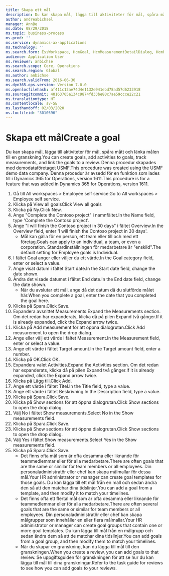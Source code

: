 ```yaml
---
title: Skapa ett mål
description: Du kan skapa mål, lägga till aktiviteter för mål, spåra mått och länka målen till en granskning.
author: andreabichsel
manager: AnnBe
ms.date: 08/29/2018
ms.topic: business-process
ms.prod: ''
ms.service: dynamics-ax-applications
ms.technology: ''
ms.search.form: EssWorkspace, HcmGoal, HcmMeasurementDetailDialog, HcmPerfJournalAdd, HcmGoalChangeSettings
audience: Application User
ms.reviewer: anbichse
ms.search.scope: Core, Operations
ms.search.region: Global
ms.author: anbichse
ms.search.validFrom: 2016-06-30
ms.dyn365.ops.version: Version 7.0.0
ms.openlocfilehash: af411c13ae74d4e1132e941ebd78ad57d6233918
ms.sourcegitcommit: 40163705a134c9874fd33be80c7ae59ccce22c21
ms.translationtype: HT
ms.contentlocale: sv-SE
ms.lasthandoff: 02/03/2020
ms.locfileid: "3010596"
---
```

# <a name="create-a-goal"></a><span data-ttu-id="b262e-103">Skapa ett mål</span><span class="sxs-lookup"><span data-stu-id="b262e-103">Create a goal</span></span>

<span data-ttu-id="b262e-104">Du kan skapa mål, lägga till aktiviteter för mål, spåra mått och länka målen till en granskning.</span><span class="sxs-lookup"><span data-stu-id="b262e-104">You can create goals, add activities to goals, track measurements, and link the goals to a review.</span></span> <span data-ttu-id="b262e-105">Denna procedur skapades med demodataföretaget USMF.</span><span class="sxs-lookup"><span data-stu-id="b262e-105">This procedure was created using the USMF demo data company.</span></span> <span data-ttu-id="b262e-106">Denna procedur är avsedd för en funktion som lades till i Dynamics 365 for Operations, version 1611.</span><span class="sxs-lookup"><span data-stu-id="b262e-106">This procedure is for a feature that was added in Dynamics 365 for Operations, version 1611.</span></span>

1. <span data-ttu-id="b262e-107">Gå till All workspaces > Employee self service.</span><span class="sxs-lookup"><span data-stu-id="b262e-107">Go to All workspaces > Employee self service.</span></span>
2. <span data-ttu-id="b262e-108">Klicka på View all goals</span><span class="sxs-lookup"><span data-stu-id="b262e-108">Click View all goals</span></span>
3. <span data-ttu-id="b262e-109">Klicka på Ny.</span><span class="sxs-lookup"><span data-stu-id="b262e-109">Click New.</span></span>
4. <span data-ttu-id="b262e-110">Ange "Complete the Contoso project" i namnfältet.</span><span class="sxs-lookup"><span data-stu-id="b262e-110">In the Name field, type 'Complete the Contoso project'.</span></span>
5. <span data-ttu-id="b262e-111">Ange "I will finish the Contoso project in 30 days" i fältet Overview.</span><span class="sxs-lookup"><span data-stu-id="b262e-111">In the Overview field, enter 'I will finish the Contoso project in 30 days'.</span></span>
    * <span data-ttu-id="b262e-112">Mål kan gälla för en person, ett team eller till och med ett företag.</span><span class="sxs-lookup"><span data-stu-id="b262e-112">Goals can apply to an individual, a team, or even a corporation.</span></span> <span data-ttu-id="b262e-113">Standardinställningen för medarbetare är "enskild".</span><span class="sxs-lookup"><span data-stu-id="b262e-113">The default setting for Employee goals is Individual.</span></span>  
6. <span data-ttu-id="b262e-114">I fältet Goal anger eller väljer du ett värde.</span><span class="sxs-lookup"><span data-stu-id="b262e-114">In the Goal category field, enter or select a value.</span></span>
7. <span data-ttu-id="b262e-115">Ange visat datum i fältet Start date.</span><span class="sxs-lookup"><span data-stu-id="b262e-115">In the Start date field, change the date shown.</span></span>
8. <span data-ttu-id="b262e-116">Ändra det visade datumet i fältet End date.</span><span class="sxs-lookup"><span data-stu-id="b262e-116">In the End date field, change the date shown.</span></span>
    * <span data-ttu-id="b262e-117">När du avslutar ett mål, ange då det datum då du slutförde målet här.</span><span class="sxs-lookup"><span data-stu-id="b262e-117">When you complete a goal, enter the date that you completed the goal here.</span></span>  
9. <span data-ttu-id="b262e-118">Klicka på Spara.</span><span class="sxs-lookup"><span data-stu-id="b262e-118">Click Save.</span></span>
10. <span data-ttu-id="b262e-119">Expandera avsnittet Measurements.</span><span class="sxs-lookup"><span data-stu-id="b262e-119">Expand the Measurements section.</span></span> <span data-ttu-id="b262e-120">Om det redan har expanderats, klicka då på pilen Expand två gånger.</span><span class="sxs-lookup"><span data-stu-id="b262e-120">If it is already expanded, click the Expand arrow twice.</span></span>
11. <span data-ttu-id="b262e-121">Klicka på Add measurement för att öppna dialogrutan.</span><span class="sxs-lookup"><span data-stu-id="b262e-121">Click Add measurement to open the drop dialog.</span></span>
12. <span data-ttu-id="b262e-122">Ange eller välj ett värde i fältet Measurement.</span><span class="sxs-lookup"><span data-stu-id="b262e-122">In the Measurement field, enter or select a value.</span></span>
13. <span data-ttu-id="b262e-123">Ange ett värde i fältet Target amount.</span><span class="sxs-lookup"><span data-stu-id="b262e-123">In the Target amount field, enter a number.</span></span>
14. <span data-ttu-id="b262e-124">Klicka på OK.</span><span class="sxs-lookup"><span data-stu-id="b262e-124">Click OK.</span></span>
15. <span data-ttu-id="b262e-125">Expandera valet Activities.</span><span class="sxs-lookup"><span data-stu-id="b262e-125">Expand the Activities section.</span></span> <span data-ttu-id="b262e-126">Om det redan har expanderats, klicka då på pilen Expand två gånger.</span><span class="sxs-lookup"><span data-stu-id="b262e-126">If it is already expanded, click the Expand arrow twice.</span></span>
16. <span data-ttu-id="b262e-127">Klicka på Lägg till.</span><span class="sxs-lookup"><span data-stu-id="b262e-127">Click Add.</span></span>
17. <span data-ttu-id="b262e-128">Ange ett värde i fältet Titel.</span><span class="sxs-lookup"><span data-stu-id="b262e-128">In the Title field, type a value.</span></span>
18. <span data-ttu-id="b262e-129">Ange ett värde i fältet Beskrivning.</span><span class="sxs-lookup"><span data-stu-id="b262e-129">In the Description field, type a value.</span></span>
19. <span data-ttu-id="b262e-130">Klicka på Spara.</span><span class="sxs-lookup"><span data-stu-id="b262e-130">Click Save.</span></span>
20. <span data-ttu-id="b262e-131">Klicka på Show sections för att öppna dialogrutan.</span><span class="sxs-lookup"><span data-stu-id="b262e-131">Click Show sections to open the drop dialog.</span></span>
21. <span data-ttu-id="b262e-132">Välj No i fältet Show measurements.</span><span class="sxs-lookup"><span data-stu-id="b262e-132">Select No in the Show measurements field.</span></span>
22. <span data-ttu-id="b262e-133">Klicka på Spara.</span><span class="sxs-lookup"><span data-stu-id="b262e-133">Click Save.</span></span>
23. <span data-ttu-id="b262e-134">Klicka på Show sections för att öppna dialogrutan.</span><span class="sxs-lookup"><span data-stu-id="b262e-134">Click Show sections to open the drop dialog.</span></span>
24. <span data-ttu-id="b262e-135">Välj Yes i fältet Show measurements.</span><span class="sxs-lookup"><span data-stu-id="b262e-135">Select Yes in the Show measurements field.</span></span>
25. <span data-ttu-id="b262e-136">Klicka på Spara.</span><span class="sxs-lookup"><span data-stu-id="b262e-136">Click Save.</span></span>
    * <span data-ttu-id="b262e-137">Det finns ofta mål som är ofta desamma eller liknande för teammedlemmar eller för alla medarbetare.</span><span class="sxs-lookup"><span data-stu-id="b262e-137">There are often goals that are the same or similar for team members or all employees.</span></span>     <span data-ttu-id="b262e-138">Din personaladministratör eller chef kan skapa målmallar för dessa mål.</span><span class="sxs-lookup"><span data-stu-id="b262e-138">Your HR administrator or manager can create goal templates for those goals.</span></span> <span data-ttu-id="b262e-139">Du kan lägga till ett mål från en mall och sedan ändra den så att den matchar dina tidslinjer.</span><span class="sxs-lookup"><span data-stu-id="b262e-139">You can add a goal from a template, and then modify it to match your timelines.</span></span>  
    * <span data-ttu-id="b262e-140">Det finns ofta ett flertal mål som är ofta desamma eller liknande för teammedlemmar eller för alla medarbetare.</span><span class="sxs-lookup"><span data-stu-id="b262e-140">There are often several goals that are the same or similar for team members or all employees.</span></span>     <span data-ttu-id="b262e-141">Din personaladministratör eller chef kan skapa målgrupper som innehåller en eller flera målmallar.</span><span class="sxs-lookup"><span data-stu-id="b262e-141">Your HR administrator or manager can create goal groups that contain one or more goal templates.</span></span> <span data-ttu-id="b262e-142">Du kan lägga till mål från en målgrupp och sedan ändra dem så att de matchar dina tidslinjer.</span><span class="sxs-lookup"><span data-stu-id="b262e-142">You can add goals from a goal group, and then modify them to match your timelines.</span></span>  
    * <span data-ttu-id="b262e-143">När du skapar en granskning, kan du lägga till mål till den granskningen.</span><span class="sxs-lookup"><span data-stu-id="b262e-143">When you create a review, you can add goals to that review.</span></span> <span data-ttu-id="b262e-144">Se uppgiftsguiden för granskningen för att se hur du kan lägga till mål till dina granskningar.</span><span class="sxs-lookup"><span data-stu-id="b262e-144">Refer to the task guide for reviews to see how you can add goals to your reviews.</span></span>  

